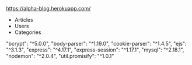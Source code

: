 https://alpha-blog.herokuapp.com/

+ Articles
+ Users
+ Categories

"bcrypt": "^5.0.0",
"body-parser": "^1.19.0",
"cookie-parser": "^1.4.5",
"ejs": "^3.1.3",
"express": "^4.17.1",
"express-session": "^1.17.1",
"mysql": "^2.18.1",
"nodemon": "^2.0.4",
"util.promisify": "^1.0.1"